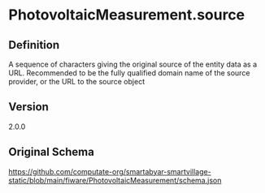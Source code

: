 # PhotovoltaicMeasurement.source

## Definition
A sequence of characters giving the original source of the entity data as a URL. Recommended to be the fully qualified domain name of the source provider, or the URL to the source object

## Version
2.0.0

## Original Schema
https://github.com/computate-org/smartabyar-smartvillage-static/blob/main/fiware/PhotovoltaicMeasurement/schema.json
